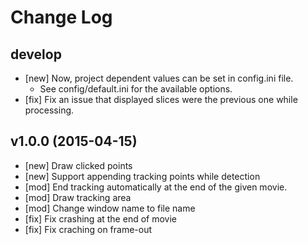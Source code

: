 Change Log
==========

develop
------------------

- [new] Now, project dependent values can be set in config.ini file.
    - See config/default.ini for the available options.
- [fix] Fix an issue that displayed slices were the previous one while processing.


v1.0.0 (2015-04-15)
------------------

- [new] Draw clicked points
- [new] Support appending tracking points while detection
- [mod] End tracking automatically at the end of the given movie.
- [mod] Draw tracking area
- [mod] Change window name to file name
- [fix] Fix crashing at the end of movie
- [fix] Fix craching on frame-out
